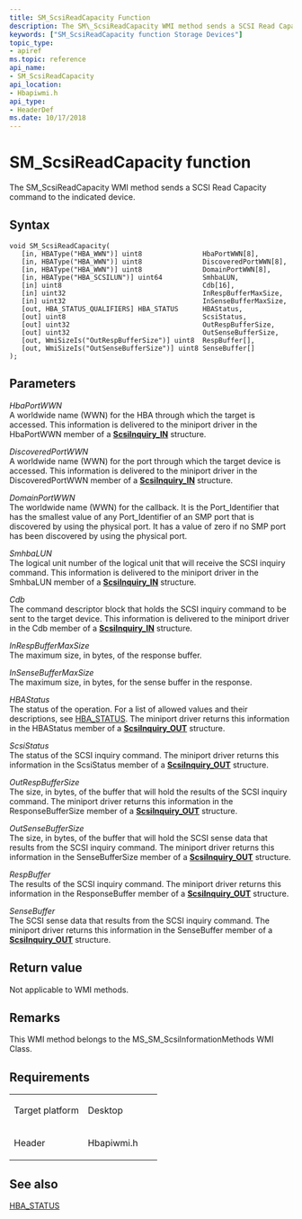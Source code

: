 ```yaml
---
title: SM_ScsiReadCapacity Function
description: The SM\_ScsiReadCapacity WMI method sends a SCSI Read Capacity command to the indicated device.
keywords: ["SM_ScsiReadCapacity function Storage Devices"]
topic_type:
- apiref
ms.topic: reference
api_name:
- SM_ScsiReadCapacity
api_location:
- Hbapiwmi.h
api_type:
- HeaderDef
ms.date: 10/17/2018
---
```


# SM\_ScsiReadCapacity function


The SM\_ScsiReadCapacity WMI method sends a SCSI Read Capacity command to the indicated device.

## Syntax

```ManagedCPlusPlus
void SM_ScsiReadCapacity(
   [in, HBAType("HBA_WWN")] uint8               HbaPortWWN[8],
   [in, HBAType("HBA_WWN")] uint8               DiscoveredPortWWN[8],
   [in, HBAType("HBA_WWN")] uint8               DomainPortWWN[8],
   [in, HBAType("HBA_SCSILUN")] uint64          SmhbaLUN,
   [in] uint8                                   Cdb[16],
   [in] uint32                                  InRespBufferMaxSize,
   [in] uint32                                  InSenseBufferMaxSize,
   [out, HBA_STATUS_QUALIFIERS] HBA_STATUS      HBAStatus,
   [out] uint8                                  ScsiStatus,
   [out] uint32                                 OutRespBufferSize,
   [out] uint32                                 OutSenseBufferSize,
   [out, WmiSizeIs("OutRespBufferSize")] uint8  RespBuffer[],
   [out, WmiSizeIs("OutSenseBufferSize")] uint8 SenseBuffer[]
);
```

## Parameters

*HbaPortWWN*   
A worldwide name (WWN) for the HBA through which the target is accessed. This information is delivered to the miniport driver in the HbaPortWWN member of a [**ScsiInquiry\_IN**](/windows-hardware/drivers/ddi/iscsiop/ns-iscsiop-_scsiinquiry_in) structure.

*DiscoveredPortWWN*   
A worldwide name (WWN) for the port through which the target device is accessed. This information is delivered to the miniport driver in the DiscoveredPortWWN member of a [**ScsiInquiry\_IN**](/windows-hardware/drivers/ddi/iscsiop/ns-iscsiop-_scsiinquiry_in) structure.

*DomainPortWWN*   
The worldwide name (WWN) for the callback. It is the Port\_Identifier that has the smallest value of any Port\_Identifier of an SMP port that is discovered by using the physical port. It has a value of zero if no SMP port has been discovered by using the physical port.

*SmhbaLUN*   
The logical unit number of the logical unit that will receive the SCSI inquiry command. This information is delivered to the miniport driver in the SmhbaLUN member of a [**ScsiInquiry\_IN**](/windows-hardware/drivers/ddi/iscsiop/ns-iscsiop-_scsiinquiry_in) structure.

*Cdb*   
The command descriptor block that holds the SCSI inquiry command to be sent to the target device. This information is delivered to the miniport driver in the Cdb member of a [**ScsiInquiry\_IN**](/windows-hardware/drivers/ddi/iscsiop/ns-iscsiop-_scsiinquiry_in) structure.

*InRespBufferMaxSize*   
The maximum size, in bytes, of the response buffer.

*InSenseBufferMaxSize*   
The maximum size, in bytes, for the sense buffer in the response.

*HBAStatus*   
The status of the operation. For a list of allowed values and their descriptions, see [HBA\_STATUS](hba-status.md). The miniport driver returns this information in the HBAStatus member of a [**ScsiInquiry\_OUT**](/windows-hardware/drivers/ddi/iscsiop/ns-iscsiop-_scsiinquiry_out) structure.

*ScsiStatus*   
The status of the SCSI inquiry command. The miniport driver returns this information in the ScsiStatus member of a [**ScsiInquiry\_OUT**](/windows-hardware/drivers/ddi/iscsiop/ns-iscsiop-_scsiinquiry_out) structure.

*OutRespBufferSize*   
The size, in bytes, of the buffer that will hold the results of the SCSI inquiry command. The miniport driver returns this information in the ResponseBufferSize member of a [**ScsiInquiry\_OUT**](/windows-hardware/drivers/ddi/iscsiop/ns-iscsiop-_scsiinquiry_out) structure.

*OutSenseBufferSize*   
The size, in bytes, of the buffer that will hold the SCSI sense data that results from the SCSI inquiry command. The miniport driver returns this information in the SenseBufferSize member of a [**ScsiInquiry\_OUT**](/windows-hardware/drivers/ddi/iscsiop/ns-iscsiop-_scsiinquiry_out) structure.

*RespBuffer*   
The results of the SCSI inquiry command. The miniport driver returns this information in the ResponseBuffer member of a [**ScsiInquiry\_OUT**](/windows-hardware/drivers/ddi/iscsiop/ns-iscsiop-_scsiinquiry_out) structure.

*SenseBuffer*   
The SCSI sense data that results from the SCSI inquiry command. The miniport driver returns this information in the SenseBuffer member of a [**ScsiInquiry\_OUT**](/windows-hardware/drivers/ddi/iscsiop/ns-iscsiop-_scsiinquiry_out) structure.

## Return value

Not applicable to WMI methods.

## Remarks

This WMI method belongs to the MS\_SM\_ScsiInformationMethods WMI Class.

## Requirements

<table>
<colgroup>
<col width="50%" />
<col width="50%" />
</colgroup>
<tbody>
<tr class="odd">
<td align="left"><p>Target platform</p></td>
<td align="left">Desktop</td>
</tr>
<tr class="even">
<td align="left"><p>Header</p></td>
<td align="left">Hbapiwmi.h</td>
</tr>
</tbody>
</table>

## <span id="see_also"></span>See also


[HBA\_STATUS](hba-status.md)

 

